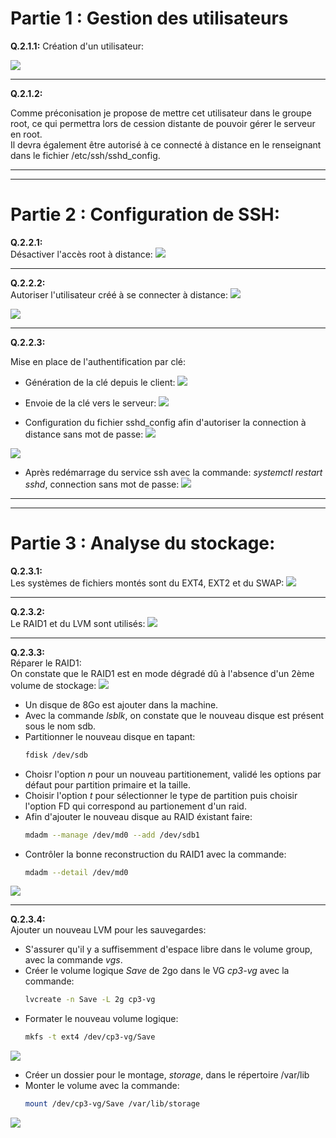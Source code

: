 # **Partie 1 : Gestion des utilisateurs**

**Q.2.1.1:**
Création d'un utilisateur:

![](https://github.com/Bilal-Aldimashq/Checkpoint_3/blob/main/Ressources/Q211_1.png?raw=true)

_________________

**Q.2.1.2:**

Comme préconisation je propose de mettre cet utilisateur dans le groupe root, ce qui permettra lors de cession distante de pouvoir gérer le serveur en root.  
Il devra également être autorisé à ce connecté à distance en le renseignant dans le fichier /etc/ssh/sshd_config.  

_________________
_________________

# **Partie 2 : Configuration de SSH:**

**Q.2.2.1:**  
Désactiver l'accès root à distance:
![](https://github.com/Bilal-Aldimashq/Checkpoint_3/blob/main/Ressources/Q221_1.png?raw=true)

________________

**Q.2.2.2:**  
Autoriser l'utilisateur créé à se connecter à distance:
![](https://github.com/Bilal-Aldimashq/Checkpoint_3/blob/main/Ressources/Q222_2.png?raw=true)

![](https://github.com/Bilal-Aldimashq/Checkpoint_3/blob/main/Ressources/Q222_3.png?raw=true)

________________

**Q.2.2.3:**  

Mise en place de l'authentification par clé:  

- Génération de la clé depuis le client:
![](https://github.com/Bilal-Aldimashq/Checkpoint_3/blob/main/Ressources/Q223_1.png?raw=true)

- Envoie de la clé vers le serveur:
![](https://github.com/Bilal-Aldimashq/Checkpoint_3/blob/main/Ressources/Q223_2.png?raw=true)

- Configuration du fichier sshd_config afin d'autoriser la connection à distance sans mot de passe:
![](https://github.com/Bilal-Aldimashq/Checkpoint_3/blob/main/Ressources/Q223_3.png?raw=true)

![](https://github.com/Bilal-Aldimashq/Checkpoint_3/blob/main/Ressources/Q223_4.png?raw=true)

- Après redémarrage du service ssh avec la commande: _systemctl restart sshd_, connection sans mot de passe:
![](https://github.com/Bilal-Aldimashq/Checkpoint_3/blob/main/Ressources/Q223_5.png?raw=true)

___________________
___________________

# **Partie 3 : Analyse du stockage:**

**Q.2.3.1:**  
Les systèmes de fichiers montés sont du EXT4, EXT2 et du SWAP:
![](https://github.com/Bilal-Aldimashq/Checkpoint_3/blob/main/Ressources/Q231_1.png?raw=true)

________________

**Q.2.3.2:**  
Le RAID1 et du LVM sont utilisés:
![](https://github.com/Bilal-Aldimashq/Checkpoint_3/blob/main/Ressources/Q232_1.png?raw=true)

_______________

**Q.2.3.3:**  
Réparer le RAID1:  
On constate que le RAID1 est en mode dégradé dû à l'absence d'un 2ème volume de stockage:
![](https://github.com/Bilal-Aldimashq/Checkpoint_3/blob/main/Ressources/Q233_1.png?raw=true)

- Un disque de 8Go est ajouter dans la machine.
- Avec la commande _lsblk_, on constate que le nouveau disque est présent sous le nom sdb.
- Partitionner le nouveau disque en tapant:
  ```bash
  fdisk /dev/sdb
  ```
- Choisr l'option _n_ pour un nouveau partitionement, validé les options par défaut pour partition primaire et la taille.
- Choisir l'option _t_ pour sélectionner le type de partition puis choisir l'option FD qui correspond au partionement d'un raid.
- Afin d'ajouter le nouveau disque au RAID éxistant faire:
  ```bash
  mdadm --manage /dev/md0 --add /dev/sdb1
  ```
- Contrôler la bonne reconstruction du RAID1 avec la commande:
  ```bash
  mdadm --detail /dev/md0
  ```
![](https://github.com/Bilal-Aldimashq/Checkpoint_3/blob/main/Ressources/Q233_2.png?raw=true) 
_________
**Q.2.3.4:**  
Ajouter un nouveau LVM pour les sauvegardes: 
- S'assurer qu'il y a suffisemment d'espace libre dans le volume group, avec la commande _vgs_.
- Créer le volume logique _Save_ de 2go dans le VG _cp3-vg_ avec la commande:
  ```bash
  lvcreate -n Save -L 2g cp3-vg
  ```
- Formater le nouveau volume logique:
  ```bash
  mkfs -t ext4 /dev/cp3-vg/Save
  ```
![](https://github.com/Bilal-Aldimashq/Checkpoint_3/blob/main/Ressources/Q234_1.png?raw=true)

- Créer un dossier pour le montage, _storage_, dans le répertoire /var/lib
- Monter le volume avec la commande:
  ```bash
  mount /dev/cp3-vg/Save /var/lib/storage
  ```
![](https://github.com/Bilal-Aldimashq/Checkpoint_3/blob/main/Ressources/Q234_2.png?raw=true)
